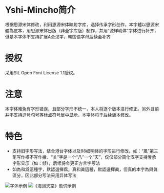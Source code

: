 # Yshi-Mincho简介
根据思源宋体修改，利用思源宋体映射字库，选择传承字形创作，本字體以思源宋體為底本，用思源宋体日版（非全字库版）制作，并用“源样明体”字体进行补齐，但是本字体不支持扩展A全汉字，韩国语字母后续会补齐
# 授权
采用SIL Open Font License 1.1授权。
# 注意
本字体难免有字形错误，且部分字形不统一，本人将逐个版本进行修正。另外目前并不支持逗号句号等标点符号居中显示，本字体将于后续版本修改。
# 特色
* 支持旧字形写法，结合港台字体以及98细明体的字形进行修改，如：“風”第三笔写作横不写作撇、“关”字是一个“八”一个“天”，仅仅部分简化汉字支持传承字形显示（如：倾），后续将会更正方言字写法
* 如為和爲這種字，默認選擇爲，真和眞這種，默認選擇眞，但真的本字為與眞區分，因此部分写法采用异体写法

![字体示例](https://github.com/steve1137/Yshi-Mincho/blob/main/%E5%9B%BE%E7%89%87/1.PNG)
![《海阔天空》歌词示例](https://github.com/steve1137/Yshi-Mincho/blob/main/2.PNG)
